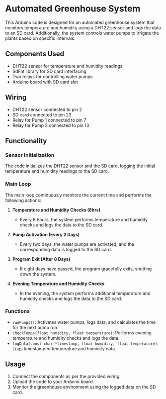 # Automated Greenhouse System

This Arduino code is designed for an automated greenhouse system that monitors temperature and humidity using a DHT22 sensor and logs the data to an SD card. Additionally, the system controls water pumps to irrigate the plants based on specific intervals.

## Components Used
- DHT22 sensor for temperature and humidity readings
- SdFat library for SD card interfacing
- Two relays for controlling water pumps
- Arduino board with SD card slot

## Wiring
- DHT22 sensor connected to pin 2
- SD card connected to pin 23
- Relay for Pump 1 connected to pin 7
- Relay for Pump 2 connected to pin 13

## Functionality

### Sensor Initialization
The code initializes the DHT22 sensor and the SD card, logging the initial temperature and humidity readings to the SD card.

### Main Loop
The main loop continuously monitors the current time and performs the following actions:

1. **Temperature and Humidity Checks (8hrs)**
   - Every 8 hours, the system performs temperature and humidity checks and logs the data to the SD card.

2. **Pump Activation (Every 2 Days)**
   - Every two days, the water pumps are activated, and the corresponding data is logged to the SD card.

3. **Program Exit (After 8 Days)**
   - If eight days have passed, the program gracefully exits, shutting down the system.

4. **Evening Temperature and Humidity Checks**
   - In the evening, the system performs additional temperature and humidity checks and logs the data to the SD card.

### Functions
- `runPumps()`: Activates water pumps, logs data, and calculates the time for the next pump run.
- `checkTemps(float humidity, float temperature)`: Performs evening temperature and humidity checks and logs the data.
- `logData(const char *timestamp, float humidity, float temperature)`: Logs timestamped temperature and humidity data.

## Usage
1. Connect the components as per the provided wiring.
2. Upload the code to your Arduino board.
3. Monitor the greenhouse environment using the logged data on the SD card.
